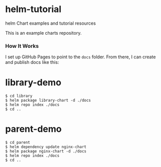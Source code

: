 # helm-tutorial
helm Chart examples and tutorial resources

This is an example charts repository.

### How It Works

I set up GitHub Pages to point to the `docs` folder. From there, I can
create and publish docs like this:

# library-demo

```
$ cd library
$ helm package library-chart -d ./docs 
$ helm repo index ./docs
$ cd ..
```

# parent-demo
```
$ cd parent
$ helm dependency update nginx-chart
$ helm package nginx-chart -d ./docs
$ helm repo index ./docs
$ cd ..
```